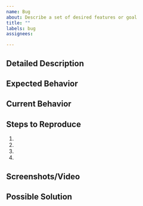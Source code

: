 ```yaml
---
name: Bug
about: Describe a set of desired features or goal
title: ""
labels: bug
assignees: 

---
```


## Detailed Description
>

## Expected Behavior
>

## Current Behavior
>

## Steps to Reproduce
1.
2.
3.
4.

## Screenshots/Video
>

## Possible Solution
>
